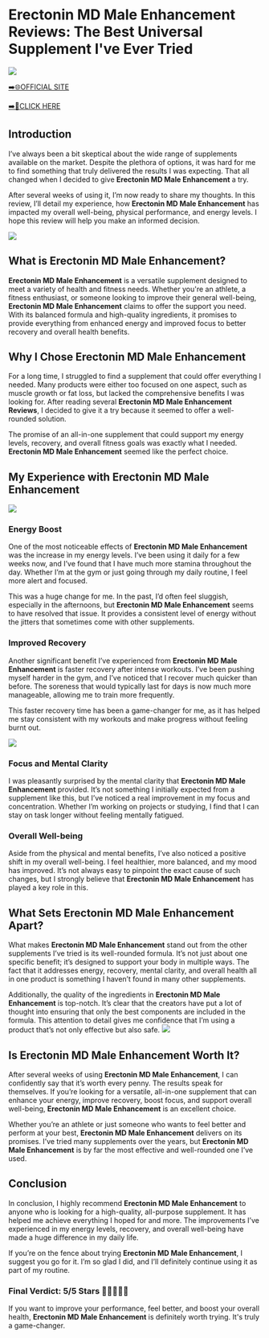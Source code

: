 # Erectonin MD Male Enhancement Reviews: The Best Universal Supplement I've Ever Tried

[![](https://static.vecteezy.com/system/resources/thumbnails/019/896/014/small/buy-now-gradient-button-with-cart-symbol-buy-now-illustration-png.png)](https://edetoop.top/lander/sugarpreland-1/erectoninmd.html) 

[➡️🌐OFFICIAL SITE](https://edetoop.top/lander/sugarpreland-1/erectoninmd.html) 

[➡️🔗CLICK HERE](https://edetoop.top/lander/sugarpreland-1/erectoninmd.html) 


## Introduction

I’ve always been a bit skeptical about the wide range of supplements available on the market. Despite the plethora of options, it was hard for me to find something that truly delivered the results I was expecting. That all changed when I decided to give **Erectonin MD Male Enhancement** a try.

After several weeks of using it, I’m now ready to share my thoughts. In this review, I’ll detail my experience, how **Erectonin MD Male Enhancement** has impacted my overall well-being, physical performance, and energy levels. I hope this review will help you make an informed decision. 

[![](https://wallpapers.com/images/hd/red-order-now-button-udg4jcj4arvn8b0n-2.png)](https://edetoop.top/lander/sugarpreland-1/erectoninmd.html)  

## What is Erectonin MD Male Enhancement?

**Erectonin MD Male Enhancement** is a versatile supplement designed to meet a variety of health and fitness needs. Whether you're an athlete, a fitness enthusiast, or someone looking to improve their general well-being, **Erectonin MD Male Enhancement** claims to offer the support you need. With its balanced formula and high-quality ingredients, it promises to provide everything from enhanced energy and improved focus to better recovery and overall health benefits.

## Why I Chose Erectonin MD Male Enhancement

For a long time, I struggled to find a supplement that could offer everything I needed. Many products were either too focused on one aspect, such as muscle growth or fat loss, but lacked the comprehensive benefits I was looking for. After reading several **Erectonin MD Male Enhancement Reviews**, I decided to give it a try because it seemed to offer a well-rounded solution.

The promise of an all-in-one supplement that could support my energy levels, recovery, and overall fitness goals was exactly what I needed. **Erectonin MD Male Enhancement** seemed like the perfect choice.

## My Experience with Erectonin MD Male Enhancement

[![](https://static.vecteezy.com/system/resources/thumbnails/019/896/014/small/buy-now-gradient-button-with-cart-symbol-buy-now-illustration-png.png)](https://edetoop.top/lander/sugarpreland-1/erectoninmd.html)

### Energy Boost

One of the most noticeable effects of **Erectonin MD Male Enhancement** was the increase in my energy levels. I’ve been using it daily for a few weeks now, and I’ve found that I have much more stamina throughout the day. Whether I’m at the gym or just going through my daily routine, I feel more alert and focused.

This was a huge change for me. In the past, I’d often feel sluggish, especially in the afternoons, but **Erectonin MD Male Enhancement** seems to have resolved that issue. It provides a consistent level of energy without the jitters that sometimes come with other supplements.

### Improved Recovery

Another significant benefit I’ve experienced from **Erectonin MD Male Enhancement** is faster recovery after intense workouts. I’ve been pushing myself harder in the gym, and I’ve noticed that I recover much quicker than before. The soreness that would typically last for days is now much more manageable, allowing me to train more frequently.

This faster recovery time has been a game-changer for me, as it has helped me stay consistent with my workouts and make progress without feeling burnt out.

[![](https://wallpapers.com/images/hd/red-order-now-button-udg4jcj4arvn8b0n-2.png)](https://edetoop.top/lander/sugarpreland-1/erectoninmd.html)  

### Focus and Mental Clarity

I was pleasantly surprised by the mental clarity that **Erectonin MD Male Enhancement** provided. It’s not something I initially expected from a supplement like this, but I’ve noticed a real improvement in my focus and concentration. Whether I’m working on projects or studying, I find that I can stay on task longer without feeling mentally fatigued.

### Overall Well-being

Aside from the physical and mental benefits, I’ve also noticed a positive shift in my overall well-being. I feel healthier, more balanced, and my mood has improved. It’s not always easy to pinpoint the exact cause of such changes, but I strongly believe that **Erectonin MD Male Enhancement** has played a key role in this.

## What Sets Erectonin MD Male Enhancement Apart?

What makes **Erectonin MD Male Enhancement** stand out from the other supplements I’ve tried is its well-rounded formula. It’s not just about one specific benefit; it’s designed to support your body in multiple ways. The fact that it addresses energy, recovery, mental clarity, and overall health all in one product is something I haven’t found in many other supplements.

Additionally, the quality of the ingredients in **Erectonin MD Male Enhancement** is top-notch. It’s clear that the creators have put a lot of thought into ensuring that only the best components are included in the formula. This attention to detail gives me confidence that I’m using a product that’s not only effective but also safe.
[![](https://static.vecteezy.com/system/resources/thumbnails/019/896/014/small/buy-now-gradient-button-with-cart-symbol-buy-now-illustration-png.png)](https://edetoop.top/lander/sugarpreland-1/erectoninmd.html)
## Is Erectonin MD Male Enhancement Worth It?

After several weeks of using **Erectonin MD Male Enhancement**, I can confidently say that it’s worth every penny. The results speak for themselves. If you’re looking for a versatile, all-in-one supplement that can enhance your energy, improve recovery, boost focus, and support overall well-being, **Erectonin MD Male Enhancement** is an excellent choice.

Whether you’re an athlete or just someone who wants to feel better and perform at your best, **Erectonin MD Male Enhancement** delivers on its promises. I’ve tried many supplements over the years, but **Erectonin MD Male Enhancement** is by far the most effective and well-rounded one I’ve used.

## Conclusion

In conclusion, I highly recommend **Erectonin MD Male Enhancement** to anyone who is looking for a high-quality, all-purpose supplement. It has helped me achieve everything I hoped for and more. The improvements I’ve experienced in my energy levels, recovery, and overall well-being have made a huge difference in my daily life.

If you’re on the fence about trying **Erectonin MD Male Enhancement**, I suggest you go for it. I’m so glad I did, and I’ll definitely continue using it as part of my routine.

### Final Verdict: 5/5 Stars 🌟🌟🌟🌟🌟

If you want to improve your performance, feel better, and boost your overall health, **Erectonin MD Male Enhancement** is definitely worth trying. It's truly a game-changer.
